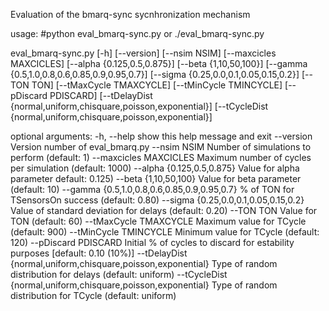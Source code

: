 Evaluation of the bmarq-sync sycnhronization mechanism

usage: #python eval_bmarq-sync.py or ./eval_bmarq-sync.py

  eval_bmarq-sync.py [-h] [--version] [--nsim NSIM]
                          [--maxcicles MAXCICLES] [--alpha {0.125,0.5,0.875}]
                          [--beta {1,10,50,100}]
                          [--gamma {0.5,1.0,0.8,0.6,0.85,0.9,0.95,0.7}]
                          [--sigma {0.25,0.0,0.1,0.05,0.15,0.2}] [--TON TON]
                          [--tMaxCycle TMAXCYCLE] [--tMinCycle TMINCYCLE]
                          [--pDiscard PDISCARD]
                          [--tDelayDist {normal,uniform,chisquare,poisson,exponential}]
                          [--tCycleDist {normal,uniform,chisquare,poisson,exponential}]
                          
optional arguments:
  -h, --help            	show this help message and exit
  --version             	Version number of eval_bmarq.py
  --nsim NSIM           	Number of simulations to perform (default: 1)
  --maxcicles MAXCICLES		Maximum number of cycles per simulation (default: 1000)
  --alpha {0.125,0.5,0.875}	Value for alpha parameter default: 0.125)
  --beta {1,10,50,100}		Value for beta parameter (default: 10)
  --gamma {0.5,1.0,0.8,0.6,0.85,0.9,0.95,0.7}	% of TON for TSensorsOn success (default: 0.80)
  --sigma {0.25,0.0,0.1,0.05,0.15,0.2}	Value of standard deviation for delays (default: 0.20)
  --TON TON             	Value for TON (default: 60)
  --tMaxCycle TMAXCYCLE		Maximum value for TCycle (default: 900)
  --tMinCycle TMINCYCLE		Minimum value for TCycle (default: 120)
  --pDiscard PDISCARD   Initial % of cycles to discard for estability purposes	[default: 0.10 (10%)]
  --tDelayDist {normal,uniform,chisquare,poisson,exponential}	Type of random distribution for delays (default: uniform)
  --tCycleDist {normal,uniform,chisquare,poisson,exponential}	Type of random distribution for TCycle (default: uniform)
